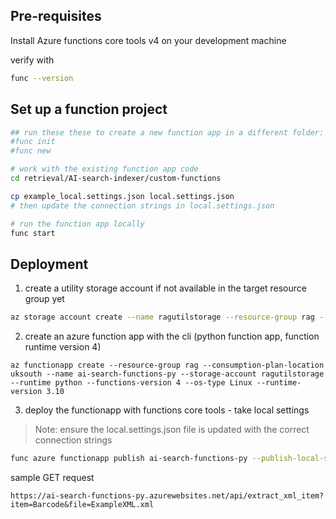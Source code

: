 ## Pre-requisites
Install Azure functions core tools v4 on your development machine

verify with
```bash
func --version
```

## Set up a function project
```bash
## run these these to create a new function app in a different folder:
#func init
#func new

# work with the existing function app code
cd retrieval/AI-search-indexer/custom-functions

cp example_local.settings.json local.settings.json
# then update the connection strings in local.settings.json

# run the function app locally
func start
```

## Deployment
1. create a utility storage account if not available in the target resource group yet
```bash
az storage account create --name ragutilstorage --resource-group rag --location uksouth --sku Standard_LRS
```

2. create an azure function app with the cli (python function app, function runtime version 4)
```
az functionapp create --resource-group rag --consumption-plan-location uksouth --name ai-search-functions-py --storage-account ragutilstorage --runtime python --functions-version 4 --os-type Linux --runtime-version 3.10 
```


3. deploy the functionapp with functions core tools - take local settings 
> Note: ensure the local.settings.json file is updated with the correct connection strings
```bash
func azure functionapp publish ai-search-functions-py --publish-local-settings
```

sample GET request
```
https://ai-search-functions-py.azurewebsites.net/api/extract_xml_item?item=Barcode&file=ExampleXML.xml
```